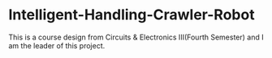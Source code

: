 # Intelligent-Handling-Crawler-Robot
This is a course design from Circuits &amp; Electronics III(Fourth Semester) and I am the leader of this project.
